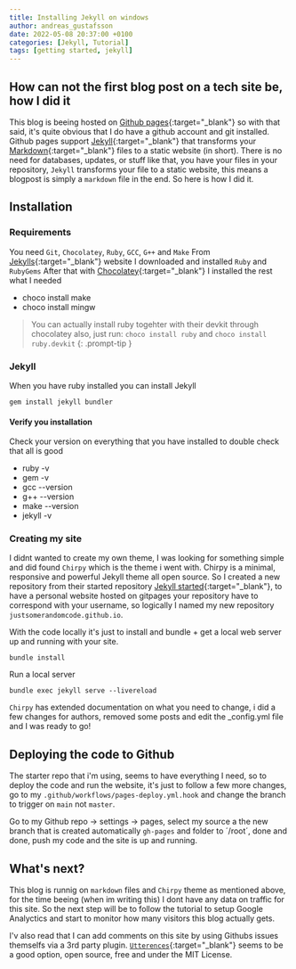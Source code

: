 ```yaml
---
title: Installing Jekyll on windows
author: andreas_gustafsson
date: 2022-05-08 20:37:00 +0100
categories: [Jekyll, Tutorial]
tags: [getting started, jekyll]
---
```


## How can not the first blog post on a tech site be, how I did it

This blog is beeing hosted on [Github pages](https://pages.github.com/){:target="_blank"} so with that said, it's quite obvious that I do have a github account and git installed. 
Github pages support [Jekyll](https://jekyllrb.com/){:target="_blank"} that transforms your [Markdown](https://en.wikipedia.org/wiki/Markdown){:target="_blank"} files to a static website (in short). There is no need for databases, updates, or stuff like that, you have your files in your repository, `Jekyll` transforms your file to a static website, this means a blogpost is simply a `markdown` file in the end. So here is how I did it. 

## Installation

### Requirements

You need `Git`, `Chocolatey`, `Ruby`, `GCC`, `G++` and `Make`
From [Jekylls](https://jekyllrb.com/docs/installation/){:target="_blank"} website I downloaded and installed `Ruby` and `RubyGems`
After that with [Chocolatey](https://chocolatey.org/){:target="_blank"} I installed the rest what I needed
- choco install make
- choco install mingw

> You can actually install ruby togehter with their devkit through chocolatey also, just run:
> `choco install ruby` and
> `choco install ruby.devkit`
{: .prompt-tip }

### Jekyll
When you have ruby installed you can install Jekyll
```console
gem install jekyll bundler
```

#### Verify you installation
Check your version on everything that you have installed to double check that all is good
 - ruby -v
 - gem -v
 - gcc --version
 - g++ --version
 - make --version
 - jekyll -v

### Creating my site

I didnt wanted to create my own theme, I was looking for something simple and did found `Chirpy` which is the theme i went with. Chirpy is a minimal, responsive and powerful Jekyll theme all open source.
So I created a new repository from their started repository [Jekyll started](https://github.com/cotes2020/chirpy-starter){:target="_blank"}, to have a personal website hosted on gitpages your repository have to correspond with your username, so logically I named my new repository `justsomerandomcode.github.io`. 

With the code locally it's just to install and bundle + get a local web server up and running with your site. 

```console
bundle install
```
Run a local server
```console
bundle exec jekyll serve --livereload
```
`Chirpy` has extended documentation on what you need to change, i did a few changes for authors, removed some posts and edit the _config.yml file and I was ready to go!

## Deploying the code to Github

The starter repo that i'm using, seems to have everything I need, so to deploy the code and run the website, it's just to follow a few more changes, go to my `.github/workflows/pages-deploy.yml.hook` and change the branch to trigger on `main` not `master`.

Go to my Github repo -> settings -> pages, select my source a the new branch that is created automatically `gh-pages` and folder to ´/root´, done and done, push my code and the site is up and running. 


## What's next? 

This blog is runnig on `markdown` files and `Chirpy` theme as mentioned above, for the time beeing (when im writing this) I dont have any data on traffic for this site. So the next step will be to follow the tutorial to setup Google Analyctics and start to monitor how many visitors this blog actually gets. 

I'v also read that I can add comments on this site by using Githubs issues themselfs via a 3rd party plugin. [`Utterences`](https://utteranc.es/){:target="_blank"} seems to be a good option, open source, free and under the MIT License.